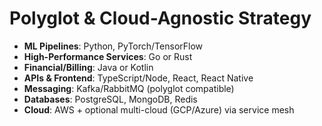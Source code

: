 # Polyglot & Cloud-Agnostic Strategy

- **ML Pipelines**: Python, PyTorch/TensorFlow
- **High-Performance Services**: Go or Rust
- **Financial/Billing**: Java or Kotlin
- **APIs & Frontend**: TypeScript/Node, React, React Native
- **Messaging**: Kafka/RabbitMQ (polyglot compatible)
- **Databases**: PostgreSQL, MongoDB, Redis
- **Cloud**: AWS + optional multi-cloud (GCP/Azure) via service mesh
